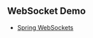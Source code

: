 ## WebSocket Demo

- [Spring WebSockets](https://docs.spring.io/spring-framework/reference/web/websocket.html)  
